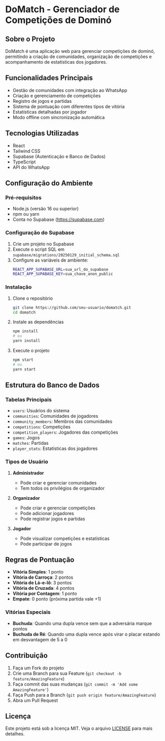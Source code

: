 # DoMatch - Gerenciador de Competições de Dominó

## Sobre o Projeto

DoMatch é uma aplicação web para gerenciar competições de dominó, permitindo a criação de comunidades, organização de competições e acompanhamento de estatísticas dos jogadores.

## Funcionalidades Principais

- Gestão de comunidades com integração ao WhatsApp
- Criação e gerenciamento de competições
- Registro de jogos e partidas
- Sistema de pontuação com diferentes tipos de vitória
- Estatísticas detalhadas por jogador
- Modo offline com sincronização automática

## Tecnologias Utilizadas

- React
- Tailwind CSS
- Supabase (Autenticação e Banco de Dados)
- TypeScript
- API do WhatsApp

## Configuração do Ambiente

### Pré-requisitos

- Node.js (versão 16 ou superior)
- npm ou yarn
- Conta no Supabase (https://supabase.com)

### Configuração do Supabase

1. Crie um projeto no Supabase
2. Execute o script SQL em `supabase/migrations/20250129_initial_schema.sql`
3. Configure as variáveis de ambiente:
   ```bash
   REACT_APP_SUPABASE_URL=sua_url_do_supabase
   REACT_APP_SUPABASE_KEY=sua_chave_anon_public
   ```

### Instalação

1. Clone o repositório
   ```bash
   git clone https://github.com/seu-usuario/domatch.git
   cd domatch
   ```

2. Instale as dependências
   ```bash
   npm install
   # ou
   yarn install
   ```

3. Execute o projeto
   ```bash
   npm start
   # ou
   yarn start
   ```

## Estrutura do Banco de Dados

### Tabelas Principais

- `users`: Usuários do sistema
- `communities`: Comunidades de jogadores
- `community_members`: Membros das comunidades
- `competitions`: Competições
- `competition_players`: Jogadores das competições
- `games`: Jogos
- `matches`: Partidas
- `player_stats`: Estatísticas dos jogadores

### Tipos de Usuário

1. **Administrador**
   - Pode criar e gerenciar comunidades
   - Tem todos os privilégios de organizador

2. **Organizador**
   - Pode criar e gerenciar competições
   - Pode adicionar jogadores
   - Pode registrar jogos e partidas

3. **Jogador**
   - Pode visualizar competições e estatísticas
   - Pode participar de jogos

## Regras de Pontuação

- **Vitória Simples**: 1 ponto
- **Vitória de Carroça**: 2 pontos
- **Vitória de Lá-e-lô**: 3 pontos
- **Vitória de Cruzada**: 4 pontos
- **Vitória por Contagem**: 1 ponto
- **Empate**: 0 ponto (próxima partida vale +1)

### Vitórias Especiais

- **Buchuda**: Quando uma dupla vence sem que a adversária marque pontos
- **Buchuda de Ré**: Quando uma dupla vence após virar o placar estando em desvantagem de 5 a 0

## Contribuição

1. Faça um Fork do projeto
2. Crie uma Branch para sua Feature (`git checkout -b feature/AmazingFeature`)
3. Faça commit das suas mudanças (`git commit -m 'Add some AmazingFeature'`)
4. Faça Push para a Branch (`git push origin feature/AmazingFeature`)
5. Abra um Pull Request

## Licença

Este projeto está sob a licença MIT. Veja o arquivo [LICENSE](LICENSE) para mais detalhes.
